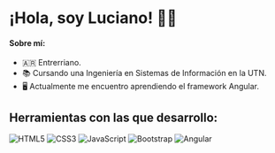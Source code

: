 

# ¡Hola, soy Luciano! 🙋‍♂️

#### Sobre mí: 
- 🇦🇷 Entrerriano.
- 📚 Cursando una Ingeniería en Sistemas de Información en la UTN.
- 🖥️ Actualmente me encuentro aprendiendo el framework Angular.
  
## Herramientas con las que desarrollo:
![HTML5](https://img.shields.io/badge/-HTML5-E34F26?style=flat-square&logo=html5&logoColor=white)
![CSS3](https://img.shields.io/badge/-CSS3-1572B6?style=flat-square&logo=css3)
![JavaScript](https://img.shields.io/badge/JavaScript-323330?style=flat-square&&logo=javascript&logoColor=F7DF1E)
![Bootstrap](https://img.shields.io/badge/-Bootstrap-563D7C?style=flat-square&logo=bootstrap)
![Angular](https://img.shields.io/badge/-Angular-DD0031?style=flat-square&logo=angular)

